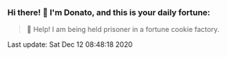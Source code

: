### Hi there! 👋 I'm Donato, and this is your daily fortune:

> 🥠 Help! I am being held prisoner in a fortune cookie factory.

Last update: Sat Dec 12 08:48:18 2020